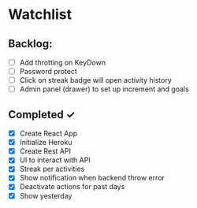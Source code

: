 # Watchlist

## Backlog:

- [ ] Add throtting on KeyDown
- [ ] Password protect
- [ ] Click on streak badge will open activity history
- [ ] Admin panel (drawer) to set up increment and goals
 
## Completed ✓

- [x] Create React App
- [x] Initialize Heroku
- [x] Create Rest API
- [x] UI to interact with API
- [x] Streak per activities
- [x] Show notification when backend throw error
- [x] Deactivate actions for past days
- [x] Show yesterday 
